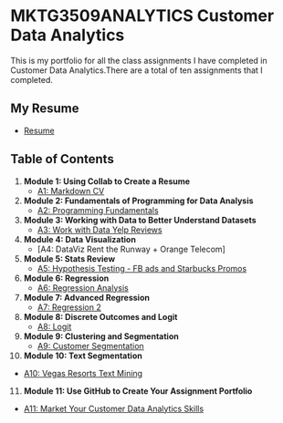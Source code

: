 # MKTG3509ANALYTICS Customer Data Analytics 
This is my portfolio for all the class assignments I have completed in Customer Data Analytics.There are a total of ten assignments that I completed. 

## My Resume
- [Resume](https://colab.research.google.com/drive/1aDdu9arpLl6DkPbfr3QSFHBSMkmfrvXK?usp=sharing)

## Table of Contents
1. **Module 1: Using Collab to Create a Resume**
   - [A1: Markdown CV](https://colab.research.google.com/drive/1aDdu9arpLl6DkPbfr3QSFHBSMkmfrvXK?usp=sharing)
2. **Module 2: Fundamentals of Programming for Data Analysis**
   - [A2: Programming Fundamentals](https://colab.research.google.com/drive/12fxuZSEotioQND36so7JdEy7GPOpPbsM?usp=sharing)
3. **Module 3: Working with Data to Better Understand Datasets**
   - [A3: Work with Data Yelp Reviews](https://colab.research.google.com/drive/1rfwPuuQ5uHHXN4gO7RyGtAE9_UrwFLDw?usp=sharing)
4. **Module 4: Data Visualization**
   - [A4: DataViz Rent the Runway + Orange Telecom]
5. **Module 5: Stats Review**
   - [A5: Hypothesis Testing - FB ads and Starbucks Promos](https://colab.research.google.com/drive/1X_9LjeNrijiHs-kz5S092YJmgkQZwjLm?usp=sharing)
6. **Module 6: Regression**
   - [A6: Regression Analysis](https://colab.research.google.com/drive/1EYNEYNjcgA1d87c9KXlgVmjqxsa5CktM?usp=sharing)
7. **Module 7: Advanced Regression**
   - [A7: Regression 2](https://colab.research.google.com/drive/1_uwEsUEKlb3sgKSdum73ZHoIYum1b5Td?usp=sharing)
8. **Module 8: Discrete Outcomes and Logit**
   - [A8: Logit](https://colab.research.google.com/drive/1TnZ3dCIMizadg64lZS9y7QJ7oAWbBvwi?usp=sharing)
9. **Module 9: Clustering and Segmentation**
   - [A9: Customer Segmentation](https://colab.research.google.com/drive/1PI31u_p94Z0nlyZ9m42NCZAsIqJCm4XG?usp=sharing)
10. **Module 10: Text Segmentation**
   - [A10: Vegas Resorts Text Mining](https://colab.research.google.com/drive/16XXQM_t1DrL_5_B8H8JLF8ZLWHuvYCuk?usp=sharing)
11. **Module 11: Use GitHub to Create Your Assignment Portfolio**
   - [A11: Market Your Customer Data Analytics Skills](https://github.com/TannerPascocello/MKTG3509ANALYTICS/edit/main/README.md)
